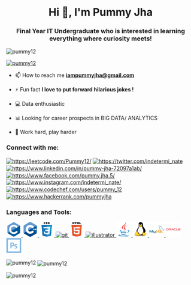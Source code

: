 <h1 align="center">Hi 👋, I'm Pummy Jha </h1>
<h3 align="center">Final Year IT Undergraduate who is interested in learning everything where curiosity meets!</h3>

<p align="left"> <img src="https://komarev.com/ghpvc/?username=pummy12&label=Profile%20views&color=0e75b6&style=flat" alt="pummy12" /> </p>
<p align="left"> <a href="https://github.com/ryo-ma/github-profile-trophy"><img src="https://github-profile-trophy.vercel.app/?username=pummy12" alt="pummy12" /></a> </p>

- 📫 How to reach me **iampummyjha@gmail.com**

- ⚡ Fun fact **I love to put forward hilarious jokes !**

- 💻 Data enthusiastic

- 📊 Looking for career prospects in BIG DATA/ ANALYTICS

- 🚀 Work hard, play harder

<h3 align="left">Connect with me:</h3>
<p align="left">
<a href="https://leetcode.com/Pummy12/" target="blank"><img align="center" src="https://cdn.jsdelivr.net/npm/simple-icons@3.13.0/icons/leetcode.svg" alt="https://leetcode.com/Pummy12/" height="30" width="40" /></a>
<a href="https://twitter.com/indetermi_nate" target="blank"><img align="center" src="https://cdn.jsdelivr.net/npm/simple-icons@3.13.0/icons/twitter.svg" alt="https://twitter.com/indetermi_nate" height="30" width="40" /></a>
  <a href="https://www.linkedin.com/in/pummy-jha-72097a1ab/" target="blank"><img align="center" src="https://cdn.jsdelivr.net/npm/simple-icons@3.0.1/icons/linkedin.svg" alt="https://www.linkedin.com/in/pummy-jha-72097a1ab/" height="30" width="40" /></a>
<a href="https://fb.com/https://www.facebook.com/pummy.jha.5/" target="blank"><img align="center" src="https://cdn.jsdelivr.net/npm/simple-icons@3.0.1/icons/facebook.svg" alt="https://www.facebook.com/pummy.jha.5/" height="30" width="40" /></a>
<a href="https://www.instagram.com/indetermi_nate/" target="blank"><img align="center" src="https://cdn.jsdelivr.net/npm/simple-icons@3.0.1/icons/instagram.svg" alt="https://www.instagram.com/indetermi_nate/" height="30" width="40" /></a>
<a href="https://www.codechef.com/users/https://www.codechef.com/users/pummy_12" target="blank"><img align="center" src="https://cdn.jsdelivr.net/npm/simple-icons@3.1.0/icons/codechef.svg" alt="https://www.codechef.com/users/pummy_12" height="30" width="40" /></a>
<a href="https://www.hackerrank.com/https://www.hackerrank.com/pummyjha" target="blank"><img align="center" src="https://cdn.jsdelivr.net/npm/simple-icons@3.0.1/icons/hackerrank.svg" alt="https://www.hackerrank.com/pummyjha" height="30" width="40" /></a>
</p>

<h3 align="left">Languages and Tools:</h3>
<p align="left"> <a href="https://www.cprogramming.com/" target="_blank"> <img src="https://raw.githubusercontent.com/devicons/devicon/master/icons/c/c-original.svg" alt="c" width="40" height="40"/> </a> <a href="https://www.w3schools.com/cpp/" target="_blank"> <img src="https://raw.githubusercontent.com/devicons/devicon/master/icons/cplusplus/cplusplus-original.svg" alt="cplusplus" width="40" height="40"/> </a> <a href="https://www.w3schools.com/css/" target="_blank"> <img src="https://raw.githubusercontent.com/devicons/devicon/master/icons/css3/css3-original-wordmark.svg" alt="css3" width="40" height="40"/> </a> <a href="https://git-scm.com/" target="_blank"> <img src="https://www.vectorlogo.zone/logos/git-scm/git-scm-icon.svg" alt="git" width="40" height="40"/> </a> <a href="https://www.w3.org/html/" target="_blank"> <img src="https://raw.githubusercontent.com/devicons/devicon/master/icons/html5/html5-original-wordmark.svg" alt="html5" width="40" height="40"/> </a> <a href="https://www.adobe.com/in/products/illustrator.html" target="_blank"> <img src="https://www.vectorlogo.zone/logos/adobe_illustrator/adobe_illustrator-icon.svg" alt="illustrator" width="40" height="40"/> </a> <a href="https://www.java.com" target="_blank"> <img src="https://raw.githubusercontent.com/devicons/devicon/master/icons/java/java-original.svg" alt="java" width="40" height="40"/> </a> <a href="https://www.linux.org/" target="_blank"> <img src="https://raw.githubusercontent.com/devicons/devicon/master/icons/linux/linux-original.svg" alt="linux" width="40" height="40"/> </a> <a href="https://www.mysql.com/" target="_blank"> <img src="https://raw.githubusercontent.com/devicons/devicon/master/icons/mysql/mysql-original-wordmark.svg" alt="mysql" width="40" height="40"/> </a> <a href="https://www.oracle.com/" target="_blank"> <img src="https://raw.githubusercontent.com/devicons/devicon/master/icons/oracle/oracle-original.svg" alt="oracle" width="40" height="40"/> </a> <a href="https://www.photoshop.com/en" target="_blank"> <img src="https://raw.githubusercontent.com/devicons/devicon/master/icons/photoshop/photoshop-line.svg" alt="photoshop" width="40" height="40"/> </a> </p>

<p><img align="left" src="https://github-readme-stats.vercel.app/api/top-langs?username=pummy12&show_icons=true&locale=en&layout=compact" alt="pummy12" /></p>

<p>&nbsp;<img align="center" src="https://github-readme-stats.vercel.app/api?username=pummy12&show_icons=true&locale=en" alt="pummy12" /></p>

<p><img align="center" src="https://github-readme-streak-stats.herokuapp.com/?user=pummy12&" alt="pummy12" /></p>
